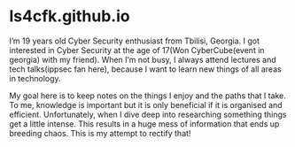 # ls4cfk.github.io
I’m 19 years old Cyber Security enthusiast from Tbilisi, Georgia. I got interested in Cyber Security at the age of 17(Won CyberCube(event in georgia) with my friend). When I’m not busy, I always attend lectures and tech talks(ippsec fan here), because I want to learn new things of all areas in technology.

My goal here is to keep notes on the things I enjoy and the paths that I take. To me, knowledge is important but it is only beneficial if it is organised and efficient. Unfortunately, when I dive deep into researching something things get a little intense. This results in a huge mess of information that ends up breeding chaos. This is my attempt to rectify that!


